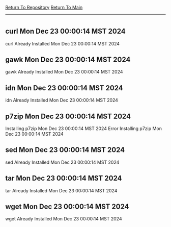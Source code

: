 [Return To Repository](https://github.com/DigitalWarrior/piholeparser/)
[Return To Main](https://github.com/DigitalWarrior/piholeparser/blob/master/RecentRunLogs/Mainlog.md)
____________________________________
# 
## curl Mon Dec 23 00:00:14 MST 2024
curl Already Installed Mon Dec 23 00:00:14 MST 2024
## gawk Mon Dec 23 00:00:14 MST 2024
gawk Already Installed Mon Dec 23 00:00:14 MST 2024
## idn Mon Dec 23 00:00:14 MST 2024
idn Already Installed Mon Dec 23 00:00:14 MST 2024
## p7zip Mon Dec 23 00:00:14 MST 2024
Installing p7zip Mon Dec 23 00:00:14 MST 2024
Error Installing p7zip Mon Dec 23 00:00:14 MST 2024
## sed Mon Dec 23 00:00:14 MST 2024
sed Already Installed Mon Dec 23 00:00:14 MST 2024
## tar Mon Dec 23 00:00:14 MST 2024
tar Already Installed Mon Dec 23 00:00:14 MST 2024
## wget Mon Dec 23 00:00:14 MST 2024
wget Already Installed Mon Dec 23 00:00:14 MST 2024
